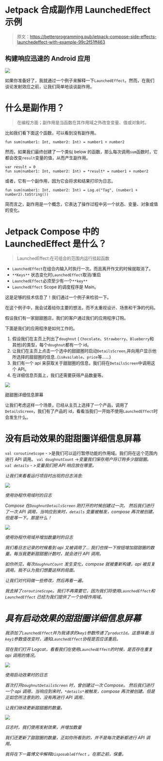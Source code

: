 # Jetpack 合成副作用 LaunchedEffect 示例

> 原文：<https://betterprogramming.pub/jetpack-compose-side-effects-launchedeffect-with-example-99c2f51ff463>

## 构建响应迅速的 Android 应用

![](img/e3e6c806bc41330297ec92a18892ccaa.png)

如果你准备好了，我就通过一个例子来解释一下`LaunchedEffect`。然而，在我们谈论发射效应之前，让我们简单地谈谈副作用。

# 什么是副作用？

> 在编程方面；副作用是当函数在其作用域之外改变变量、值或对象时。

比如我们看下面这个函数，可以看到没有副作用。

```
fun sum(number1: Int, number2: Int) = number1 + number2
```

然而，如果我们最终创建了一个类似 below 的函数，那么每次调用`sum`函数时，它都会改变`result`变量的值，从而产生副作用。

```
var result = 0
fun sum(number1: Int, number2: Int) = *result* = number1 + number2
```

或者，它有一个副作用，因为它会将求和结果打印为日志。

```
fun sum(number1: Int, number2: Int) = Log.e("Tag", (number1 + number2).toString())
```

简而言之，副作用是一个概念，它表达了操作过程中另一个状态、变量、对象或值的变化。

# Jetpack Compose 中的 LaunchedEffect 是什么？

> LaunchedEffect:在可组合的范围内运行挂起函数

*   `LaunchedEffect`在组合内输入时执行一次。而且离开作文的时候就取消了。
*   `**Keys**` 状态变化时`LaunchedEffect`取消/重启
*   `LaunchedEffect`必须至少有一个`**key**`
*   `LaunchedEffect` Scope 的调度程序是 Main。

这是足够的技术信息了！我们通过一个例子来检验一下。

在这个例子中，我会试着给你主要的想法，而不太重视设计、场景和干净的代码。

假设我们有一家甜甜圈店，我们的客户通过我们的应用程序订购。

下面是我们的应用程序是如何工作的。

1.  假设我们在主页上列出了`doughnut` ( `Chocolate`、`Strawberry`、`Blueberry`和其他)的类型，每个`doughnut`都有一个 id。
2.  让我们在主页上点击一个选中的甜甜圈时启动`DetailsScreen`,并向用户显示他所选择的甜甜圈的信息..(`isAvailable`、`price`等……)
3.  我们有一个 api 来获取关于甜甜圈的信息，我们将在`DetailsScreen`中调用这个 API。
4.  在详细信息页面上，我们还需要获得产品数量等。

![](img/34649b5ea7b6606932c0691ae6e703a3.png)

甜甜圈详细信息屏幕

让我们考虑这样一个场景，已经从主页上选择了一个产品，调用了`DetailsScreen`，我们有了产品的 id，看看当我们一开始不使用`LaunchedEffect`时会发生什么。

# 没有启动效果的甜甜圈详细信息屏幕

`val coroutineScope` - >是我们可以运行暂停功能的作用域。我们将在这个范围内进行 API 调用。
`val doughnutCount` ->*变量我们保存用户将订购多少甜甜圈。
`val details` - >变量我们把 API 响应放在哪里。*

*让我们来看看运行项目时出现的日志消息:*

*![](img/61476b57b6b9d6f054faac7fabeefeb2.png)*

*使用协程作用域时的日志*

*Compose 在`DoughnutDetailsScreen` 刚打开的时候创建过一次。
然后我们进行了一次 API 调用，当响应到来时，`details` 变量被触发，compose 再次被创建。但是等一下。那是什么！*

*![](img/055a1fe45e6bd7f52fc0d3ff2e9a09c2.png)*

*使用协程作用域并增加数量时的日志*

*我们看日志记录的时候看到 api 又被调用了…
我们也按一下按钮增加甜甜圈的数量。每当我更新甜甜圈计数时，就会进行 API 调用。*

*如你所见，每次`doughnutCount` 发生变化，compose 就被重新构建，api 被反复调用。我不认为我们想要这样的局面。*

*让我们对代码做一些修改，然后再看一遍。*

*我去掉了`coroutineScope`。我们不再需要它，因为我们将使用`LaunchedEffect`和`LaunchedEffect` 已经为我们提供了一个协程作用域。*

# *具有启动效果的甜甜圈详细信息屏幕*

*我添加了`LaunchedEffect`并为我请求的`key1`参数传递了`productId`。这意味着:当`key1`参数值改变时，通知`LaunchedEffect`协程是否应该重启。*

*现在我们打开 Logcat，看看我们在使用`LaunchedEffect`的时候，是否存在重复 api 调用的情况。*

*![](img/b26f0f09d7a52f1bc3f2e5b3c38c7b60.png)*

*使用启动效果时的日志*

*首次打开`DoughnutDetailsScreen` 时，曾创建过一次 Compose。
然后我们进行一个 api 调用，当响应到来时，`*details*`被触发，compose 再次被创建。但是正如您所注意到的，没有再进行 API 调用..*

*让我们继续更新甜甜圈的数量。*

*![](img/d5ac51f8d6dc83d5efce7fd62782bb24.png)*

*日志时，我们使用发射效果，并增加数量*

*我们还更新了甜甜圈的数量，正如你所看到的，并不是每次更新都进行 API 调用。*

*我将在下一篇博文中解释`DisposableEffect` 。在那之前，保重。*
